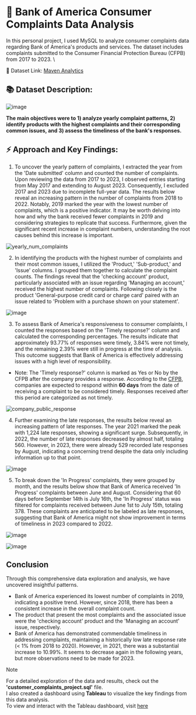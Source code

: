 # 🏦 Bank of America Consumer Complaints Data Analysis


In this personal project, I used MySQL to analyze consumer complaints data regarding Bank of America's products and services. The dataset includes complaints submitted to the Consumer Financial Protection Bureau (CFPB) from 2017 to 2023. \

🌼 Dataset Link: [Maven Analytics](https://www.mavenanalytics.io/data-playground)


## 📚 Dataset Description:

![image](https://github.com/Su-Jung-Choi/consumer_complaints_project/assets/88897881/6db4d57a-cb78-41b6-a95d-77f690282450)

**The main objectives were to 1) analyze yearly complaint patterns, 2) identify products with the highest complaints and their corresponding common issues, and 3) assess the timeliness of the bank's responses.**

## ⚡ Approach and Key Findings:

1. To uncover the yearly pattern of complaints, I extracted the year from the 'Date submitted' column and counted the number of complaints. Upon reviewing the data from 2017 to 2023, I observed entries starting from May 2017 and extending to August 2023. Consequently, I excluded 2017 and 2023 due to incomplete full-year data. The results below reveal an increasing pattern in the number of complaints from 2018 to 2022.
Notably, 2019 marked the year with the lowest number of complaints, which is a positive indicator. It may be worth delving into how and why the bank received fewer complaints in 2019 and considering strategies to replicate that success. Furthermore, given the significant recent increase in complaint numbers, understanding the root causes behind this increase is important.
  
![yearly_num_complaints](https://github.com/Su-Jung-Choi/consumer_complaints_project/assets/88897881/8a88dafa-c56a-40ed-bbe8-2ceb32eb996d)




2. In identifying the products with the highest number of complaints and their most common issues, I utilized the 'Product,' 'Sub-product,' and 'Issue' columns. I grouped them together to calculate the complaint counts. The findings reveal that the 'checking account' product, particularly associated with an issue regarding 'Managing an account,' received the highest number of complaints. Following closely is the product 'General-purpose credit card or charge card' paired with an issue related to 'Problem with a purchase shown on your statement'. 

![image](https://github.com/Su-Jung-Choi/consumer_complaints_project/assets/88897881/441b847e-068a-46c7-9685-711de28d01f1)


3. To assess Bank of America's responsiveness to consumer complaints, I counted the responses based on the 'Timely response?' column and calculated the corresponding percentages. The results indicate that approximately 93.77% of responses were timely, 3.84% were not timely, and the remaining 2.39% were still in progress at the time of analysis. This outcome suggests that Bank of America is effectively addressing issues with a high level of responsibility. 

- Note: The 'Timely response?' column is marked as Yes or No by the CFPB after the company provides a response. According to the [CFPB](https://www.consumerfinance.gov/data-research/research-reports/2022-consumer-response-annual-report/), companies are expected to respond within **60 days** from the date of receiving a complaint to be considered timely. Responses received after this period are categorized as not timely. 


![company_public_response](https://github.com/Su-Jung-Choi/consumer_complaints_project/assets/88897881/eec86868-0f90-430f-bf02-6969868a57d1) 

4. Further examining the late responses, the results below reveal an increasing pattern of late responses. The year 2021 marked the peak with 1,224 late responses, showing a significant surge. Subsequently, in 2022, the number of late responses decreased by almost half, totaling 560. However, in 2023, there were already 529 recorded late responses by August, indicating a concerning trend despite the data only including information up to that point.
   
![image](https://github.com/Su-Jung-Choi/consumer_complaints_project/assets/88897881/0fc551be-8a1e-48dd-97d0-c0a86ea48ddc)

5. To break down the 'In Progress' complaints, they were grouped by month, and the results below show that Bank of America received 'In Progress' complaints between June and August. Considering that 60 days before September 14th is July 16th, the 'In Progress' status was filtered for complaints received between June 1st to July 15th, totaling 378. These complaints are anticipated to be labeled as late responses, suggesting that Bank of America might not show improvement in terms of timeliness in 2023 compared to 2022.
<!-- According to [CFPB](https://www.consumerfinance.gov/complaint/data-use/), the data is published "after the company responds or after **15 days**, whichever comes first." -->

![image](https://github.com/Su-Jung-Choi/consumer_complaints_project/assets/88897881/e0723997-293a-405d-bfab-d8d712430f93)

![image](https://github.com/Su-Jung-Choi/consumer_complaints_project/assets/88897881/85885455-8849-4250-b580-a4e66090e7b8)

## Conclusion
Through this comprehensive data exploration and analysis, we have uncovered insightful patterns. 
* Bank of America experienced its lowest number of complaints in 2019, indicating a positive trend. However, since 2018, there has been a consistent increase in the overall complaint count. 
* The product that present the most complaints and the associated issue were the 'checking account' product and the 'Managing an account' issue, respectively. 
* Bank of America has demonstrated commendable timeliness in addressing complaints, maintaining a historically low late response rate (< 1% from 2018 to 2020). However, in 2021, there was a substantial increase to 10.99%. It seems to decrease again in the following years, but more observations need to be made for 2023. 

   
> [!NOTE]
> For a detailed exploration of the data and results, check out the **'customer_complaints_project.sql'** file.\
> I also created a dashboard using **Tableau** to visualize the key findings from this data analysis.\
> To view and interact with the Tableau dashboard, visit [here](https://public.tableau.com/app/profile/sujung.choi/viz/customer_complaints_17088190139230/Dashboard1)

